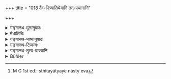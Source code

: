 +++
title = "018 दैव-पित्र्यातिथेयानि तत्-प्रधानानि"

+++

<details><summary>गङ्गानथ-मूलानुवादः</summary>

If the rites performed by one in honour of deities, Pitṛs and Guests are dominated by her (his Śūdra wife), then the Pitṛs and the Gods do not eat of them; and the man does not go to heaven.—(18)
</details>

<details><summary>मेधातिथिः</summary>

सार्वकालिको ऽयं निषेधः । यदि कथंचिच् छूद्रापि व्युह्यते तदैतानि कर्माणि **तत्प्रधानानि** न कर्तव्यानि । न च तया सह त्रैवर्णिकस्त्रीवद् धर्मे ऽधिकाओ ऽस्तीत्य् अर्थः । भार्यात्वाद् अधिकारे प्राप्ते निषेधो ऽयम् । अतः स्वधर्मे धनं विनियुञ्जानस्य न तदीयानुज्ञोपयुज्यते, यथा द्विजातिस्त्रीणाम् । अन्यत्र त्व् अर्थकामयोः साप्य् अनतिचरणीयैव । प्रेष्यावत् तत्कर्मोपयोगो न निषिध्यते, श्राद्धादाव् अवहननादिकार्ये तत्र न दोषः स्यात् । परिवेषणादि न कारयितव्या । 

- तत्र **दैवं** कर्म दर्शपूर्णमासादि, देवतोद्देशेन च ब्राह्मणभोजनम्, "व्रतवत्" इत्य् (म्ध् २.१८९) अत्र यथा व्याख्यातम् । **पित्र्यं** श्राद्धोदकतर्पणादि । **आतिथेयम्** अतिथेर् आराधनं भोजनपाद्यादि ।

- <u>ननु</u> च "सजात्या स्थितयान्यया" (म्ध् ९.८७) इत्य् अस्त्य् एव[^६८] प्रतिषेधः । 


[^६८]:
     M G 1st ed.: sthitayātyaye nāsty eva

- <u>नैव</u> । "स्थितया" इति तत्र श्रूयते । ऋतुमत्यां सवर्णायां कथंचिद् वासंनिहितायां प्राप्नोति क्षत्रियावैश्यावत् । अपि च नासाव् अधिकारे प्रतिषेस्हः, किं तर्हि आज्यावेक्षणादौ । पत्न्यावेक्षितम् आज्यं भवतीत्य् अङ्गत्वेनोपादीयते । पत्नीत्य् अत्र क्रत्वर्थेषु यथा कयाचिद् उपात्तया सिद्धिर् अनियमेन प्राप्ता । यथा बह्वीषु सवर्णासु यया कयाचित् सवर्णया क्रियते, एवम् असवर्णयापि मा कारीत्य् एवमर्थो ऽसौ प्रतिषेधः । प्राधान्यम् अधिकारित्वात् । 

- **नाश्नन्ति पितृदेवास् तम्** इति कर्मनैष्फल्यम् आह । **न च स्वर्गं स गच्छति** । यद्य् अप्य् अतिथिर् अश्नाति तत्फलं स्वर्गादि न भवतीति । स्वर्गग्रहणम् अतिथिपूजाफलोपलक्षणार्थम्, अनुवादश् च "धन्यं यशस्यम्" (म्ध् ३.१०६ [९६]) इत्यादि ॥ ३.१८ ॥
</details>

<details><summary>गङ्गानथ-भाष्यानुवादः</summary>

This prohibition pertains to all times.

Even if a Śūdra girl happens to be married, the rites, herein mentioned, should not be performed in a manner by which she might dominate them. That is to say, the Śūdra wife is not entitled to participate in the husband’s religious acts, in the manner in which wives of the three higher castes arc.

Since she is a ‘wife,’ it might be thought that she is so entitled; and it is in view of the possibility of such notion being entertained that we have the present prohibition. The meaning thus is that when one is going to spend his wealth over some religious act, he need not seek her consent, in the way he seeks that of his wives of the twice-born castes; in other cases, however—such as the expenses incurred for seeking prosperity and obtaining pleasure,—she is not to be disregarded. That she should be employed, like a servant, during the performance of
*Śrāḍdha*, &c., is not prohibited; *e.g*., there would be no harm if she
were to thresh corn and so forth; but she should not be made to serve food and do such other acts.

‘*Rites in honour of deities*’ are (1) the *Daśa-pūrnamāsa* and other sacrifices, and (2) the feeding of Brāhmaṇas in honour of Deities, as already explained by us under 2.180.

‘*Rites in honour* *of* *Pitṛs*’—*i.e*., Śrāddhas and offering of water-libations.

‘*Rites in honour of guests*’—*i.e*., the reception and feeding of guests, and offering them water for washing their feet, and so forth.

“The prohibition here put forth is already implied by the rule that wives of one’s own caste should not be superseded by other wives.”

Not so; because the rule speaks of the wife of the same caste being actually present. Hence people might he led. to argue as follows—“If the wife of the Brāhmaṇa’s own caste happens to be in her courses, or absent, then his Śūdra wife may preside over the rites, just like his
*Kṣatriya* and *Vaiśya* wives; further, the prohibition contained in the
rule referred to pertains, not to her title to preside, but simply to the act of examining the clarified butter and so forth, which are done by the wife in accordance with the rule that the clarified butter used at sacrifices should be such as has been examined by the wife; and, as the rule simply mentions the general name ‘wife,’ it may be taken to mean that the act may be done by any wife that has been obtained.”

And it is with a view to prevent this being done,—and of wives of different castes doing the said acts in the same way in which they are done by any one wife from among several wives of the same caste,—that we have the present prohibition.

The ‘*domination*,’ by the wife is due to her being entitled to the act.

‘*The deities and the Pitṛs do not eat of it*;’—this means that the acts become futile.

‘*He does not go to heaven*;’—*i.e*., if the guest takes food, the householder fails to attain Heaven, which he would attain as the result of his having fed his guests. ‘*Heaven*’ here stands for all those rewards that have been described as proceeding from the ‘honouring of guests,’ and it is a reference to all that has been said under 3. 106.—(18).
</details>

<details><summary>गङ्गानथ-टिप्पन्यः</summary>

This verse is quoted in *Aparārka* (p. 88), which explains it to mean that ‘she should not be allowed to take a prominent part in the offerings made to the Gods and Pitṛs;’—and in *Smṛticandrikā* (Saṃskāra, p. 206), which explains ‘*tatpradhānāni*’ as ‘at which the Śūdra wife presides.’
</details>

<details><summary>गङ्गानथ-तुल्य-वाक्यानि</summary>

**(verses 3.13-19)**

See Comparative notes for [Verse 3.13].
</details>

<details><summary>Bühler</summary>

018	The manes and the gods will not eat the (offerings) of that man who performs the rites in honour of the gods, of the manes, and of guests chiefly with a (Sudra wife's) assistance, and such (a man) will not go to heaven.
</details>
